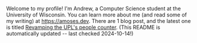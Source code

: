 Welcome to my profile! I'm Andrew, a Computer Science student at the University of Wisconsin. You can learn more about me (and read some of my writing) at https://amoses.dev. There are 1 blog post, and the latest one is titled [Revamping the UPL's people counter](http://amoses.dev/blog/upl-people-counter/). (This README is automatically updated -- last checked 2024-10-14!)